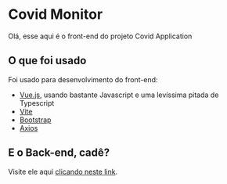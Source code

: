 # Covid Monitor

Olá, esse aqui é o front-end do projeto Covid Application

## O que foi usado

Foi usado para desenvolvimento do front-end:
- [Vue.js](https://vuejs.org/), usando bastante Javascript e uma levíssima pitada de Typescript
- [Vite](https://vitejs.dev/)
- [Bootstrap](https://getbootstrap.com/)
- [Axios](https://axios-http.com/ptbr/docs/intro)

## E o Back-end, cadê?

Visite ele aqui [clicando neste link](https://github.com/othiagomacedo/covid-app).
